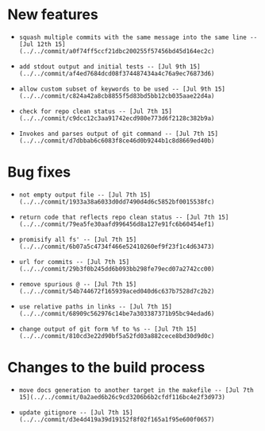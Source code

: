 
# New features

-     squash multiple commits with the same message into the same line -- [Jul 12th 15](../../commit/a0f74ff5ccf21dbc200255f57456bd45d164ec2c)
-     add stdout output and initial tests -- [Jul 9th 15](../../commit/af4ed7684dcd08f374487434a4c76a9ec76873d6)
-     allow custom subset of keywords to be used -- [Jul 9th 15](../../commit/c824a42a8cb8855f5d83bd5bb12cb035aae22d4a)
-     check for repo clean status -- [Jul 7th 15](../../commit/c9dcc12c3aa91742ecd980e773d6f2128c382b9a)
-     Invokes and parses output of git command -- [Jul 7th 15](../../commit/d7dbbab6c6083f8ce46d0b9244b1c8d8669ed40b)

# Bug fixes

-     not empty output file -- [Jul 7th 15](../../commit/1933a38a6033d0dd7490d4d6c5852bf0015538fc)
-     return code that reflects repo clean status -- [Jul 7th 15](../../commit/79ea5fe30aafd996456d8a127e91fc6b60454ef1)
-     promisify all fs' -- [Jul 7th 15](../../commit/6b07a5c4734f466e52410260ef9f23f1c4d63473)
-     url for commits -- [Jul 7th 15](../../commit/29b3f0b245dd6b093bb298fe79ecd07a2742cc00)
-     remove spurious @ -- [Jul 7th 15](../../commit/54b744672f165939aced040d6c637b7528d7c2b2)
-     use relative paths in links -- [Jul 7th 15](../../commit/68909c562976c14be7a303387371b95bc94edad6)
-     change output of git form %f to %s -- [Jul 7th 15](../../commit/810cd3e22d90bf5a52fd03a882cece8bd30d9d0c)

# Changes to the build process

-     move docs generation to another target in the makefile -- [Jul 7th 15](../../commit/0a2aed6b26c9cd3206b6b2cfdf116bc4e2f3d973)
-     update gitignore -- [Jul 7th 15](../../commit/d3e4d419a39d19152f8f02f165a1f95e600f0657)
